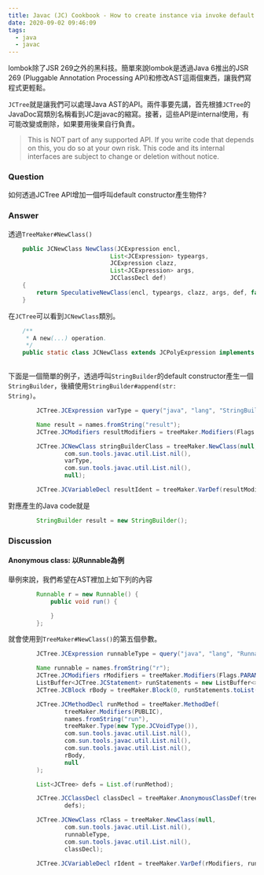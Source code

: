 ```yaml
---
title: Javac (JC) Cookbook - How to create instance via invoke default constructor
date: 2020-09-02 09:46:09
tags: 
  - java
  - javac
---
```

lombok除了JSR 269之外的黑科技。簡單來說lombok是透過Java 6推出的JSR 269 (Pluggable Annotation Processing API)和修改AST這兩個東西，讓我們寫程式更輕鬆。

<code>JCTree</code>就是讓我們可以處理Java AST的API。兩件事要先講，首先根據<code>JCTree</code>的JavaDoc寫類別名稱看到JC是javac的縮寫。接著，這些API是internal使用，有可能改變或刪除，如果要用後果自行負責。

> This is NOT part of any supported API. If you write code that depends on this, you do so at your own risk. This code and its internal interfaces are subject to change or deletion without notice.

### Question

如何透過JCTree API增加一個呼叫default constructor產生物件?

### Answer

透過<code>TreeMaker#NewClass()</code>
``` java
    public JCNewClass NewClass(JCExpression encl,
                             List<JCExpression> typeargs,
                             JCExpression clazz,
                             List<JCExpression> args,
                             JCClassDecl def)
    {
        return SpeculativeNewClass(encl, typeargs, clazz, args, def, false);
    }
```

在<code>JCTree</code>可以看到<code>JCNewClass</code>類別。

``` java
    /**
     * A new(...) operation.
     */
    public static class JCNewClass extends JCPolyExpression implements NewClassTree {
 
```

下面是一個簡單的例子，透過呼叫<code>StringBuilder</code>的default constructor產生一個<code>StringBuilder</code>，後續使用<code>StringBuilder#append(str: String)</code>。

``` java
        JCTree.JCExpression varType = query("java", "lang", "StringBuilder");

        Name result = names.fromString("result");
        JCTree.JCModifiers resultModifiers = treeMaker.Modifiers(Flags.PARAMETER);

        JCTree.JCNewClass stringBuilderClass = treeMaker.NewClass(null,
                com.sun.tools.javac.util.List.nil(),
                varType,
                com.sun.tools.javac.util.List.nil(),
                null);

        JCTree.JCVariableDecl resultIdent = treeMaker.VarDef(resultModifiers, result, varType, stringBuilderClass);
```

對應產生的Java code就是

``` java
        StringBuilder result = new StringBuilder();
```

### Discussion

#### Anonymous class: 以Runnable為例

舉例來說，我們希望在AST裡加上如下列的內容

``` java
        Runnable r = new Runnable() {
            public void run() {

            }
        };
```

就會使用到<code>TreeMaker#NewClass()</code>的第五個參數。


``` java
        JCTree.JCExpression runnableType = query("java", "lang", "Runnable");

        Name runnable = names.fromString("r");
        JCTree.JCModifiers rModifiers = treeMaker.Modifiers(Flags.PARAMETER);
        ListBuffer<JCTree.JCStatement> runStatements = new ListBuffer<>();
        JCTree.JCBlock rBody = treeMaker.Block(0, runStatements.toList());

        JCTree.JCMethodDecl runMethod = treeMaker.MethodDef(
                treeMaker.Modifiers(PUBLIC),
                names.fromString("run"),
                treeMaker.Type(new Type.JCVoidType()),
                com.sun.tools.javac.util.List.nil(),
                com.sun.tools.javac.util.List.nil(),
                com.sun.tools.javac.util.List.nil(),
                rBody,
                null
        );

        List<JCTree> defs = List.of(runMethod);

        JCTree.JCClassDecl classDecl = treeMaker.AnonymousClassDef(treeMaker.Modifiers(PARAMETER),
                defs);

        JCTree.JCNewClass rClass = treeMaker.NewClass(null,
                com.sun.tools.javac.util.List.nil(),
                runnableType,
                com.sun.tools.javac.util.List.nil(),
                classDecl);

        JCTree.JCVariableDecl rIdent = treeMaker.VarDef(rModifiers, runnable, runnableType, rClass);
```
